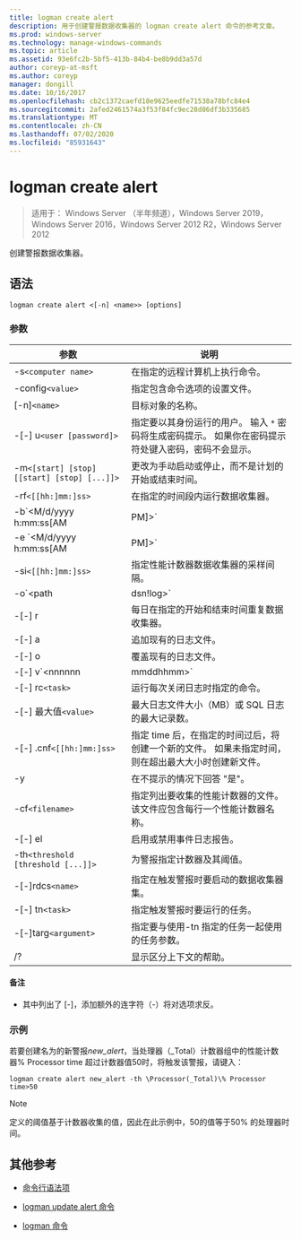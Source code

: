 ```yaml
---
title: logman create alert
description: 用于创建警报数据收集器的 logman create alert 命令的参考文章。
ms.prod: windows-server
ms.technology: manage-windows-commands
ms.topic: article
ms.assetid: 93e6fc2b-5bf5-413b-84b4-be8b9dd3a57d
author: coreyp-at-msft
ms.author: coreyp
manager: dongill
ms.date: 10/16/2017
ms.openlocfilehash: cb2c1372caefd18e9625eedfe71538a78bfc84e4
ms.sourcegitcommit: 2afed2461574a3f53f84fc9ec28d86df3b335685
ms.translationtype: MT
ms.contentlocale: zh-CN
ms.lasthandoff: 07/02/2020
ms.locfileid: "85931643"
---
```

# <a name="logman-create-alert"></a>logman create alert

> 适用于： Windows Server （半年频道），Windows Server 2019，Windows Server 2016，Windows Server 2012 R2，Windows Server 2012

创建警报数据收集器。

## <a name="syntax"></a>语法

```
logman create alert <[-n] <name>> [options]
```

### <a name="parameters"></a>参数

| 参数 | 说明 |
| --------- | ----------- |
| -s`<computer name>` | 在指定的远程计算机上执行命令。 |
| -config`<value>` | 指定包含命令选项的设置文件。 |
| [-n]`<name>` | 目标对象的名称。 |
| -[-] u`<user [password]>` | 指定要以其身份运行的用户。 输入 `*` 密码将生成密码提示。 如果你在密码提示符处键入密码，密码不会显示。 |
| -m`<[start] [stop] [[start] [stop] [...]]>` | 更改为手动启动或停止，而不是计划的开始或结束时间。 |
| -rf`<[[hh:]mm:]ss>` | 在指定的时间段内运行数据收集器。 |
| -b`<M/d/yyyy h:mm:ss[AM|PM]>` | 开始在指定时间收集数据。 |
| -e `<M/d/yyyy h:mm:ss[AM|PM]>` | 结束在指定时间收集的数据。 |
| -si`<[[hh:]mm:]ss>` | 指定性能计数器数据收集器的采样间隔。 |
| -o`<path|dsn!log>` | 指定 SQL 数据库中的输出日志文件或 DSN 和日志集名称。 |
| -[-] r | 每日在指定的开始和结束时间重复数据收集器。 |
| -[-] a | 追加现有的日志文件。 |
| -[-] o | 覆盖现有的日志文件。 |
| -[-] v`<nnnnnn|mmddhhmm>` | 将文件版本信息附加到日志文件名称的末尾。 |
| -[-] rc`<task>` | 运行每次关闭日志时指定的命令。 |
| -[-] 最大值`<value>` | 最大日志文件大小（MB）或 SQL 日志的最大记录数。 |
| -[-] .cnf`<[[hh:]mm:]ss>` | 指定 time 后，在指定的时间过后，将创建一个新的文件。 如果未指定时间，则在超出最大大小时创建新文件。 |
| -y | 在不提示的情况下回答 "是"。 |
| -cf`<filename>` | 指定列出要收集的性能计数器的文件。 该文件应包含每行一个性能计数器名称。 |
| -[-] el | 启用或禁用事件日志报告。 |
| -th`<threshold [threshold [...]]>` | 为警报指定计数器及其阈值。 |
| -[-]rdcs`<name>` | 指定在触发警报时要启动的数据收集器集。 |
| -[-] tn`<task>` | 指定触发警报时要运行的任务。 |
| -[-]targ`<argument>` | 指定要与使用-tn 指定的任务一起使用的任务参数。 |
| /? | 显示区分上下文的帮助。 |

#### <a name="remarks"></a>备注

- 其中列出了 [-]，添加额外的连字符（-）将对选项求反。

### <a name="examples"></a>示例

若要创建名为的新警报*new_alert*，当处理器（_Total）计数器组中的性能计数器% Processor time 超过计数器值50时，将触发该警报，请键入：

```
logman create alert new_alert -th \Processor(_Total)\% Processor time>50
```

> [!NOTE]
> 定义的阈值基于计数器收集的值，因此在此示例中，50的值等于50% 的处理器时间。

## <a name="additional-references"></a>其他参考

- [命令行语法项](command-line-syntax-key.md)

- [logman update alert 命令](logman-update-alert.md)

- [logman 命令](logman.md)

